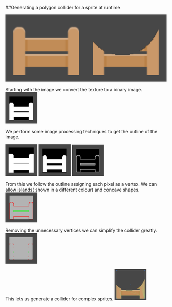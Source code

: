 ##Generating a polygon collider for a sprite at runtime

<img src="/Screenshots/Fence1.PNG"/>

Starting with the image we convert the texture to a binary image.
<img src="/Screenshots/FenceBinaryimage.PNG" style="width: 100px;"/>

We perform some image processing techniques to get the outline of the image.
<div style="position:center">
<img src="/Screenshots/FenceDilation.PNG" style="width: 100px; display: inline-block"/>
<img src="/Screenshots/FenceErosion.PNG" style="width: 100px; display: inline-block"/>
<img src="/Screenshots/FenceSubtraction.PNG" style="width: 100px; display: inline-block"/>
</div>

From this we follow the outline assigning each pixel as a vertex. We can allow islands( shown in a different colour) and concave shapes.
<img src="/Screenshots/FenceVerts.PNG" style="width: 100px;"/>

Removing the unnecessary vertices we can simplify the collider greatly.
<img src="/Screenshots/FenceVertReduced.PNG" style="width: 100px;"/>

This lets us generate a collider for complex sprites.
<img src="/Screenshots/FenceFinal.PNG" style="width: 100px;"/>
